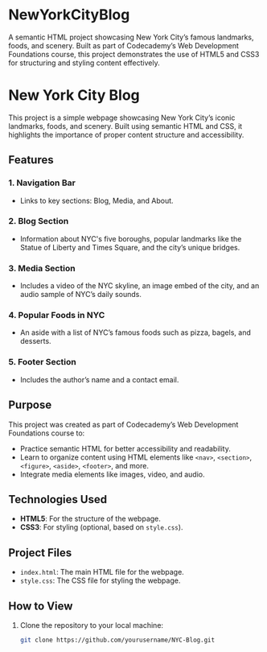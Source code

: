 # NewYorkCityBlog
A semantic HTML project showcasing New York City’s famous landmarks, foods, and scenery. Built as part of Codecademy’s Web Development Foundations course, this project demonstrates the use of HTML5 and CSS3 for structuring and styling content effectively.

# New York City Blog

This project is a simple webpage showcasing New York City’s iconic landmarks, foods, and scenery. Built using semantic HTML and CSS, it highlights the importance of proper content structure and accessibility.

## Features

### 1. Navigation Bar
- Links to key sections: Blog, Media, and About.

### 2. Blog Section
- Information about NYC's five boroughs, popular landmarks like the Statue of Liberty and Times Square, and the city’s unique bridges.

### 3. Media Section
- Includes a video of the NYC skyline, an image embed of the city, and an audio sample of NYC’s daily sounds.

### 4. Popular Foods in NYC
- An aside with a list of NYC’s famous foods such as pizza, bagels, and desserts.

### 5. Footer Section
- Includes the author’s name and a contact email.

## Purpose
This project was created as part of Codecademy’s Web Development Foundations course to:
- Practice semantic HTML for better accessibility and readability.
- Learn to organize content using HTML elements like `<nav>`, `<section>`, `<figure>`, `<aside>`, `<footer>`, and more.
- Integrate media elements like images, video, and audio.

## Technologies Used
- **HTML5**: For the structure of the webpage.
- **CSS3**: For styling (optional, based on `style.css`).

## Project Files
- `index.html`: The main HTML file for the webpage.
- `style.css`: The CSS file for styling the webpage.

## How to View
1. Clone the repository to your local machine:
   ```bash
   git clone https://github.com/yourusername/NYC-Blog.git
